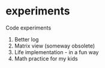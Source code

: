 # experiments
Code experiments

1. Better log
2. Matrix view (someway obsolete)
3. Life implementation - in a fun way
4. Math practice for my kids
